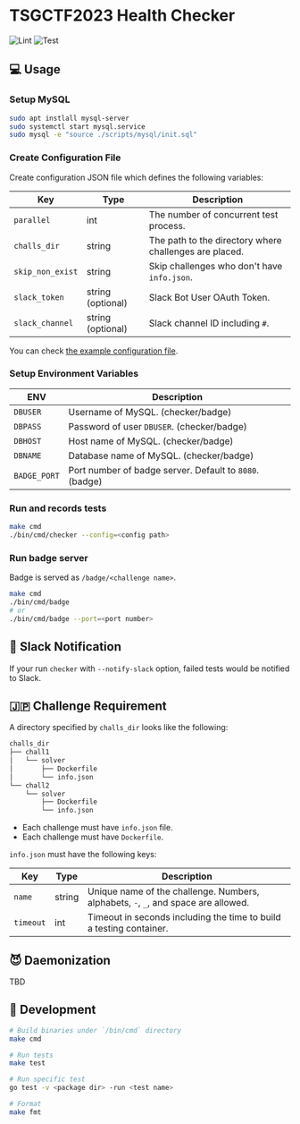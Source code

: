 # TSGCTF2023 Health Checker

![Lint](https://github.com/tsg-ut/tsgctf-checker/actions/workflows/lint.yml/badge.svg)
![Test](https://github.com/tsg-ut/tsgctf-checker/actions/workflows/test.yml/badge.svg)

## 💻 Usage

### Setup MySQL

```bash
sudo apt instlall mysql-server
sudo systemctl start mysql.service
sudo mysql -e "source ./scripts/mysql/init.sql"
```

### Create Configuration File

Create configuration JSON file which defines the following variables:

| Key | Type | Description |
|---|---|---|
| `parallel` | int | The number of concurrent test process. |
| `challs_dir` | string | The path to the directory where challenges are placed. |
| `skip_non_exist` | string | Skip challenges who don't have `info.json`. |
| `slack_token` | string (optional) | Slack Bot User OAuth Token. |
| `slack_channel` | string (optional) | Slack channel ID including `#`. |

You can check [the example configuration file](./tests/assets/config.json).

### Setup Environment Variables

| ENV | Description |
|---|---|
| `DBUSER` | Username of MySQL. (checker/badge) |
| `DBPASS` | Password of user `DBUSER`. (checker/badge) |
| `DBHOST` | Host name of MySQL. (checker/badge) |
| `DBNAME` | Database name of MySQL. (checker/badge) |
| `BADGE_PORT` | Port number of badge server. Default to `8080`. (badge) |

### Run and records tests

```bash
make cmd
./bin/cmd/checker --config=<config path>
```

### Run badge server

Badge is served as `/badge/<challenge name>`.

```bash
make cmd
./bin/cmd/badge
# or
./bin/cmd/badge --port=<port number>
```

## 📢 Slack Notification

If your run `checker` with `--notify-slack` option,
failed tests would be notified to Slack.

## 🇯🇵 Challenge Requirement

A directory specified by `challs_dir` looks like the following:

```bash
challs_dir
├── chall1
│   └── solver
│       ├── Dockerfile
│       └── info.json
└── chall2
    └── solver
        ├── Dockerfile
        └── info.json
```

- Each challenge must have `info.json` file.
- Each challenge must have `Dockerfile`.

`info.json` must have the following keys:

| Key | Type | Description |
|---|---|---|
| `name` | string | Unique name of the challenge. Numbers, alphabets, `-`, `_`, and space are allowed. |
| `timeout` | int | Timeout in seconds including the time to build a testing container. |

## 😈 Daemonization

TBD

## 🌳 Development

```bash
# Build binaries under `/bin/cmd` directory
make cmd

# Run tests
make test

# Run specific test
go test -v <package dir> -run <test name>

# Format
make fmt
```

